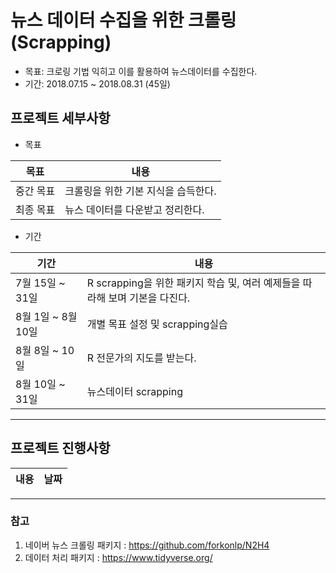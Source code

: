 # 뉴스 데이터 수집을 위한 크롤링(Scrapping)


* 목표: 크로링 기법 익히고 이를 활용하여 뉴스데이터를 수집한다.
* 기간: 2018.07.15 ~ 2018.08.31 (45일)

## 프로젝트 세부사항

* 목표

|목표|내용|
|---|---|
|중간 목표| 크롤링을 위한 기본 지식을 습득한다.|
|최종 목표| 뉴스 데이터를 다운받고 정리한다.|

* 기간

|기간|내용|
|---|---|
|7월 15일 ~ 31일| R scrapping을 위한 패키지 학습 및, 여러 예제들을 따라해 보며 기본을 다진다.|
|8월 1일 ~ 8월 10일| 개별 목표 설정 및 scrapping실습|
|8월 8일 ~ 10일| R 전문가의 지도를 받는다.|
|8월 10일 ~ 31일| 뉴스데이터 scrapping|

---
## 프로젝트 진행사항
|내용|날짜|
|---|---|


---
### 참고
1. 네이버 뉴스 크롤링 패키지 : https://github.com/forkonlp/N2H4
2. 데이터 처리 패키지 : https://www.tidyverse.org/
